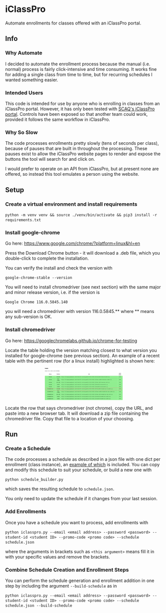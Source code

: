 # iClassPro
Automate enrollments for classes offered with an iClassPro portal.

## Info
### Why Automate
I decided to automate the enrollment process because the manual (i.e. normal) process is fairly click-intensive and time consuming. It works fine for adding a single class from time to time, but for recurring schedules I wanted something easier.

### Intended Users
This code is intended for use by anyone who is enrolling in classes from an iClassPro portal. However, it has only been tested with [SCAQ's iClassPro portal](https://app.iclasspro.com/portal/scaq). Controls have been exposed so that another team could work, provided it follows the same workflow in iClassPro.

### Why So Slow
The code processes enrollments pretty slowly (tens of seconds per class), because of pauses that are built in throughout the processing. These pauses exist to allow the iClassPro website pages to render and expose the buttons the tool will search for and click on.  

I would prefer to operate on an API from iClassPro, but at present none are offered, so instead this tool emulates a person using the website.

## Setup
### Create a virtual environment and install requirements  
```console
python -m venv venv && source ./venv/bin/activate && pip3 install -r requirements.txt
```

### Install google-chrome
Go here:
https://www.google.com/chrome/?platform=linux&hl=en

Press the Download Chrome button - it will download a .deb file, which you double-click to complete the installation.

You can verify the install and check the version with

```console
google-chrome-stable --version
```
You will need to install chromedriver (see next section) with the same major and minor release version, i.e. if the version is  

```console
Google Chrome 116.0.5845.140
```

you will need a chromedriver with version 116.0.5845.** where ** means any sub-version is OK.

### Install chromedriver
Go here:
https://googlechromelabs.github.io/chrome-for-testing

Locate the table holding the version matching closest to what version you installed for google-chrome (see previous section). An example of a recent table with the pertinent row (for a linux install) highlighted is shown here:

<center>
    <img src = chromedriver-install-page.png width = 50%/>
</center>

Locate the row that says chromedriver (not chrome), copy the URL, and paste into a new browser tab. It will download a zip file containing the chromedriver file. Copy that file to a location of your choosing.

## Run
### Create a Schedule
The code processes a schedule as described in a json file with one dict per enrollment (class instance), an [example of which](./default_schedule.json) is included. You can copy and modify this schedule to suit your schedule, or build a new one with  

```console
python schedule_builder.py
```

which saves the resulting schedule to `schedule.json`.  

You only need to update the schedule if it changes from your last session.

### Add Enrollments
Once you have a schedule you want to process, add enrollments with

```console
python iclasspro.py --email <email address> --password <password> --student-id <student ID> --promo-code <promo code> --schedule schedule.json
```

where the arguments in brackets such as `<this argument>`
means fill it in with your specific values and remove the brackets.

### Combine Schedule Creation and Enrollment Steps
You can perform the schedule generation and enrollment addition in one step by including the argument `--build-schedule` as in

```console
python iclasspro.py --email <email address> --password <password> --student-id <student ID> --promo-code <promo code> --schedule schedule.json --build-schedule
```



